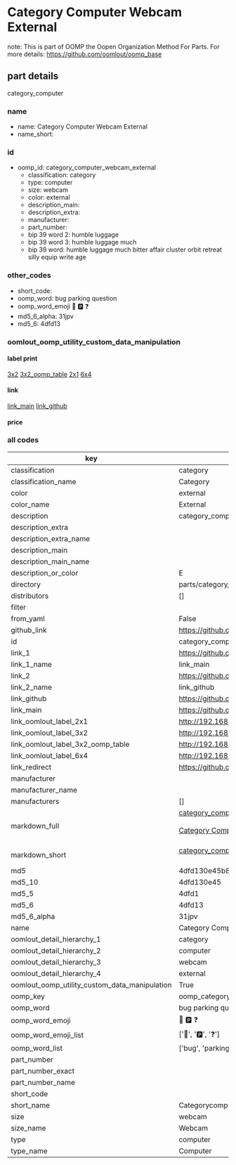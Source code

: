 # Category Computer Webcam External  

note: This is part of OOMP the Oopen Organization Method For Parts. For more details: https://github.com/oomlout/oomp_base

##  part details
  



category_computer



### name
* name: Category Computer Webcam External
* name_short: 
### id
* oomp_id: category_computer_webcam_external
  * classification: category
  * type: computer
  * size: webcam
  * color: external
  * description_main: 
  * description_extra: 
  * manufacturer: 
  * part_number: 
  * bip 39 word 2: humble luggage
  * bip 39 word 3: humble luggage much
  * bip 39 word: humble luggage much bitter affair cluster orbit retreat silly equip write age

### other_codes
* short_code: 
* oomp_word: bug parking question
* oomp_word_emoji :bug: :parking: :question:
* md5_6_alpha: 31jpv
* md5_6: 4dfd13






### oomlout_oomp_utility_custom_data_manipulation
#### label print
[3x2](http://192.168.1.245:1112/?label=oomp%2031jpv)
[3x2_oomp_table](http://192.168.1.108:1112/?label=oomp%2031jpv)
[2x1](http://192.168.1.242:1112/?label=oomp%2031jpv)
[6x4](http://192.168.1.55:1112/?label=oomp%2031jpv)    

#### link

[link_main](https://github.com/oomlout/oomlout_oomp_version_1_messy/tree/main/parts/category_computer_webcam_external) [link_github](https://github.com/oomlout/oomlout_oomp_version_1_messy/tree/main/parts/category_computer_webcam_external)                             

#### price







### all codes 
| key | value |  
| --- | --- |  
| classification | category |  
| classification_name | Category |  
| color | external |  
| color_name | External |  
| description | category_computer |  
| description_extra |  |  
| description_extra_name |  |  
| description_main |  |  
| description_main_name |  |  
| description_or_color | E  |  
| directory | parts/category_computer_webcam_external |  
| distributors | [] |  
| filter |  |  
| from_yaml | False |  
| github_link | https://github.com/oomlout/oomlout_oomp_part_src/tree/main/parts/category_computer_webcam_external |  
| id | category_computer_webcam_external |  
| link_1 | https://github.com/oomlout/oomlout_oomp_version_1_messy/tree/main/parts/category_computer_webcam_external |  
| link_1_name | link_main |  
| link_2 | https://github.com/oomlout/oomlout_oomp_version_1_messy/tree/main/parts/category_computer_webcam_external |  
| link_2_name | link_github |  
| link_github | https://github.com/oomlout/oomlout_oomp_version_1_messy/tree/main/parts/category_computer_webcam_external |  
| link_main | https://github.com/oomlout/oomlout_oomp_version_1_messy/tree/main/parts/category_computer_webcam_external |  
| link_oomlout_label_2x1 | http://192.168.1.242:1112/?label=oomp%2031jpv |  
| link_oomlout_label_3x2 | http://192.168.1.245:1112/?label=oomp%2031jpv |  
| link_oomlout_label_3x2_oomp_table | http://192.168.1.108:1112/?label=oomp%2031jpv |  
| link_oomlout_label_6x4 | http://192.168.1.55:1112/?label=oomp%2031jpv |  
| link_redirect | https://github.com/oomlout/oomlout_oomp_version_1_messy/tree/main/parts/category_computer_webcam_external |  
| manufacturer |  |  
| manufacturer_name |  |  
| manufacturers | [] |  
| markdown_full | [category_computer_webcam_external](none)<br>[](none)<br>[Category Computer Webcam External](none)<br><br> |  
| markdown_short | [category_computer_webcam_external](none)<br><br> |  
| md5 | 4dfd130e45b8137cb182216d22213377 |  
| md5_10 | 4dfd130e45 |  
| md5_5 | 4dfd1 |  
| md5_6 | 4dfd13 |  
| md5_6_alpha | 31jpv |  
| name | Category Computer Webcam External |  
| oomlout_detail_hierarchy_1 | category |  
| oomlout_detail_hierarchy_2 | computer |  
| oomlout_detail_hierarchy_3 | webcam |  
| oomlout_detail_hierarchy_4 | external |  
| oomlout_oomp_utility_custom_data_manipulation | True |  
| oomp_key | oomp_category_computer_webcam_external |  
| oomp_word | bug parking question |  
| oomp_word_emoji | :bug: :parking: :question: |  
| oomp_word_emoji_list | [':bug:', ':parking:', ':question:'] |  
| oomp_word_list | ['bug', 'parking', 'question'] |  
| part_number |  |  
| part_number_exact |  |  
| part_number_name |  |  
| short_code |  |  
| short_name | Categorycomputer |  
| size | webcam |  
| size_name | Webcam |  
| type | computer |  
| type_name | Computer |  
